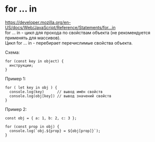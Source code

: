 # for ... in
https://developer.mozilla.org/en-US/docs/Web/JavaScript/Reference/Statements/for...in  
for ... in - цикл для прохода по свойствам объекта (не рекомендуется применять для массивов).  
Цикл for ... in - перебирает перечислимые свойства объекта.

Схема:

    for (const key in object) {
      инструкции;
    }

Пример 1:

    for ( let key in obj ) {
      console.log(key)      // вывод имён свойств
      console.log(obj[key]) // вывод значений свойств
    }

Пример 2:

    const obj = { a: 1, b: 2, c: 3 };

    for (const prop in obj) {
      console.log(`obj.${prop} = ${obj[prop]}`);
    }
